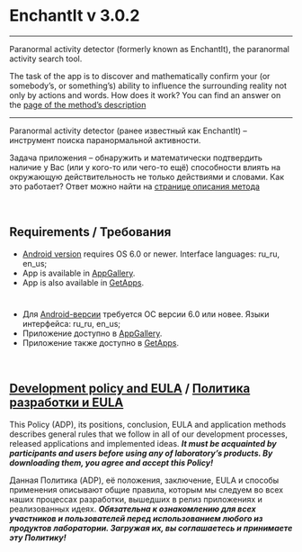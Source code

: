 # EnchantIt v 3.0.2

---

Paranormal activity detector (formerly known as EnchantIt), the paranormal activity search tool.

The task of the app is to discover and mathematically confirm your (or somebody’s, or something’s) ability
to influence the surrounding reality not only by actions and words. How does it work?
You can find an answer on the [page of the method’s description](https://adslbarxatov.github.io/EnchantIt)

---



Paranormal activity detector (ранее известный как EnchantIt) – инструмент поиска паранормальной активности.

Задача приложения – обнаружить и математически подтвердить наличие у Вас (или у кого-то или чего-то ещё)
способности влиять на окружающую действительность не только действиями и словами. Как это работает?
Ответ можно найти на [странице описания метода](https://adslbarxatov.github.io/EnchantIt/ru)

&nbsp;



## Requirements / Требования

- [Android version](https://play.google.com/store/apps/details?id=com.RD_AAOW.EnchantIt) requires OS 6.0 or newer. Interface languages: ru_ru, en_us;
- App is available in [AppGallery](https://url.cloud.huawei.com/kOnbnDnG12?shareTo=qrcode).
- App is also available in [GetApps](https://global.app.mi.com/details?id=enchantit.xiaomi).

#

- Для [Android-версии](https://play.google.com/store/apps/details?id=com.RD_AAOW.EnchantIt) требуется ОС версии 6.0 или новее. Языки интерфейса: ru_ru, en_us;
- Приложение доступно в [AppGallery](https://url.cloud.huawei.com/kOnbnDnG12?shareTo=qrcode).
- Приложение также доступно в [GetApps](https://global.app.mi.com/details?id=enchantit.rdaaowfdl).

&nbsp;



## [Development policy and EULA](https://adslbarxatov.github.io/ADP) / [Политика разработки и EULA](https://adslbarxatov.github.io/ADP/ru)

This Policy (ADP), its positions, conclusion, EULA and application methods
describes general rules that we follow in all of our development processes, released applications and implemented ideas.
***It must be acquainted by participants and users before using any of laboratory’s products.
By downloading them, you agree and accept this Policy!***

Данная Политика (ADP), её положения, заключение, EULA и способы применения
описывают общие правила, которым мы следуем во всех наших процессах разработки, вышедших в релиз приложениях
и реализованных идеях.
***Обязательна к ознакомлению для всех участников и пользователей перед использованием любого из продуктов лаборатории.
Загружая их, вы соглашаетесь и принимаете эту Политику!***
